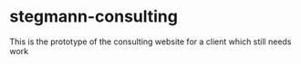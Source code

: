 # stegmann-consulting
This is the prototype of the consulting website for a client which still needs work
